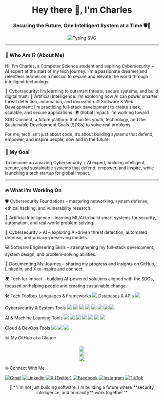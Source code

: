 <h1 align="center">Hey there 👋, I'm Charles</h1>
<h3 align="center">Securing the Future, One Intelligent System at a Time 🛡️🤖</h3>

<p align="center">
  <img src="https://readme-typing-svg.demolab.com?font=Fira+Code&#x26;pause=1000&#x26;color=00FEEF&#x26;width=1000&#x26;center=true&#x26;lines=Cybersecurity+%F0%9F%94%91+%7C+AI+%F0%9F%A7%A0+%7C+Web+Dev+%F0%9F%92%BB;SDG+Innovation+%7C+Global+Tech+Leader;Passionate+Learner+%7C+Future+Innovator+%F0%9F%92%BC" alt="Typing SVG"/>
</p>

---

### 🧠 Who Am I? (About Me)

Hi! I'm Charles, a Computer Science student and aspiring Cybersecurity + AI expert at the start of my tech journey. I’m a passionate dreamer and relentless learner on a mission to secure and elevate the world through intelligent technology.

🔐 Cybersecurity: I’m learning to outsmart threats, secure systems, and build digital trust.
🤖 Artificial Intelligence: I’m exploring how AI can power smarter threat detection, automation, and innovation.
🌐 Software & Web Development: I’m practicing full-stack development to create sleek, scalable, and secure applications.
🌍 Global Impact: I’m working toward SDG Connect, a future platform that unites youth, technology, and the Sustainable Development Goals (SDGs) to solve real problems.

For me, tech isn’t just about code, it’s about building systems that defend, empower, and inspire people, now and in the future.


### 🚀 My Goal

To become an amazing Cybersecurity + AI expert, building intelligent, secure, and sustainable systems that defend, empower, and inspire, while launching a tech startup for global impact.

---

### 🔥 What I’m Working On


🛡️ Cybersecurity Foundations – mastering networking, system defense, ethical hacking, and vulnerability research.

🤖 Artificial Intelligence – learning ML/AI to build smart systems for security, automation, and real-world problem solving.

🔐 Cybersecurity × AI – exploring AI-driven threat detection, automated defense, and privacy-preserving models.

💻 Software Engineering Skills – strengthening my full-stack development, system design, and problem-solving abilities.

📖 Documenting My Journey – sharing my progress and insights on GitHub, LinkedIn, and X to inspire and connect.

🌍 Tech for Impact – building AI-powered solutions aligned with the SDGs, focused on helping people and creating sustainable change.



🛠️ Tech Toolbox
Languages & Frameworks
<img src="https://skillicons.dev/icons?i=python,typescript,javascript,cpp,java,react,nextjs,nodejs,express,tailwind,flask,django,html,css" />
Databases & APIs
<img src="https://skillicons.dev/icons?i=mongodb,postgres,mysql,graphql,firebase,supabase" />

Cybersecurity & System Tools
<img src="https://skillicons.dev/icons?i=linux,bash,docker,git,github,gitlab,powershell" /> <img src="https://img.shields.io/badge/Kali%20Linux-557C94?style=for-the-badge&logo=kalilinux&logoColor=white" /> <img src="https://img.shields.io/badge/Metasploit-400080?style=for-the-badge&logo=metasploit&logoColor=white" /> <img src="https://img.shields.io/badge/Wireshark-1679a7?style=for-the-badge&logo=wireshark&logoColor=white" /> <img src="https://img.shields.io/badge/Burp%20Suite-ff6600?style=for-the-badge&logo=burpsuite&logoColor=white" /> <img src="https://img.shields.io/badge/Nmap-4B8BBE?style=for-the-badge&logo=nmap&logoColor=white" /> <img src="https://img.shields.io/badge/VirtualBox-183A61?style=for-the-badge&logo=virtualbox&logoColor=white" /> <img src="https://img.shields.io/badge/VMware-607078?style=for-the-badge&logo=vmware&logoColor=white" />

AI & Machine Learning Tools
<img src="https://img.shields.io/badge/TensorFlow-FF6F00?style=for-the-badge&logo=tensorflow&logoColor=white" /> <img src="https://img.shields.io/badge/PyTorch-EE4C2C?style=for-the-badge&logo=pytorch&logoColor=white" /> <img src="https://img.shields.io/badge/Scikit--learn-F7931E?style=for-the-badge&logo=scikit-learn&logoColor=white" /> <img src="https://img.shields.io/badge/OpenCV-5C3EE8?style=for-the-badge&logo=opencv&logoColor=white" /> <img src="https://img.shields.io/badge/HuggingFace-FCC624?style=for-the-badge&logo=huggingface&logoColor=black" /> <img src="https://img.shields.io/badge/Keras-D00000?style=for-the-badge&logo=keras&logoColor=white" /> <img src="https://img.shields.io/badge/Jupyter-F37626?style=for-the-badge&logo=jupyter&logoColor=white" />

Cloud & DevOps Tools
<img src="https://skillicons.dev/icons?i=aws,gcp,azure,vercel,netlify,heroku" /> <img src="https://img.shields.io/badge/GitHub%20Actions-2088FF?style=for-the-badge&logo=githubactions&logoColor=white" /> <img src="https://img.shields.io/badge/CircleCI-343434?style=for-the-badge&logo=circleci&logoColor=white" />

📊 My GitHub at a Glance
<p align="center"> <img src="https://github-readme-streak-stats.herokuapp.com/?user=CharlesKariuki-001&theme=tokyonight" /> <br /> <img src="https://github-readme-stats.vercel.app/api/top-langs/?username=CharlesKariuki-001&layout=compact&theme=tokyonight" /> <br /> <img src="https://github-readme-stats.vercel.app/api?username=CharlesKariuki-001&show_icons=true&theme=tokyonight" /> </p>

🌐 Connect With Me
<p align="left"> <a href="mailto:yourname@gmail.com"><img src="https://img.shields.io/badge/Gmail-D14836?style=for-the-badge&logo=gmail&logoColor=white" alt="Gmail" /></a> <a href="https://linkedin.com/in/yourprofile" target="_blank"><img src="https://img.shields.io/badge/LinkedIn-0077B5?style=for-the-badge&logo=linkedin&logoColor=white" alt="LinkedIn" /></a> <a href="https://x.com/yourhandle" target="_blank"><img src="https://img.shields.io/badge/X-000000?style=for-the-badge&logo=twitter&logoColor=white" alt="X (Twitter)" /></a> <a href="https://facebook.com/yourprofile" target="_blank"><img src="https://img.shields.io/badge/Facebook-1877F2?style=for-the-badge&logo=facebook&logoColor=white" alt="Facebook" /></a> <a href="https://instagram.com/yourhandle" target="_blank"><img src="https://img.shields.io/badge/Instagram-E4405F?style=for-the-badge&logo=instagram&logoColor=white" alt="Instagram" /></a> <a href="https://tiktok.com/@yourhandle" target="_blank"><img src="https://img.shields.io/badge/TikTok-000000?style=for-the-badge&logo=tiktok&logoColor=white" alt="TikTok" /></a> </p>
<p align="center"> 💭 *"I'm not just building software, I'm building a future where **security, intelligence, and humanity** work together."* </p>
